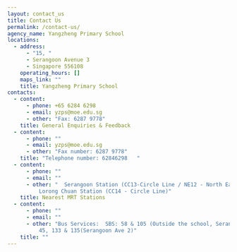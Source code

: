 ```yaml
---
layout: contact_us
title: Contact Us
permalink: /contact-us/
agency_name: Yangzheng Primary School
locations:
  - address:
      - "15, "
      - Serangoon Avenue 3
      - Singapore 556108
    operating_hours: []
    maps_link: ""
    title: Yangzheng Primary School
contacts:
  - content:
      - phone: +65 6284 6298
      - email: yzps@moe.edu.sg
      - other: "Fax: 6287 9778"
    title: General Enquiries & Feedback
  - content:
      - phone: ""
      - email: yzps@moe.edu.sg
      - other: "Fax number: 6287 9778"
    title: "Telephone number: 62846298   "
  - content:
      - phone: ""
      - email: ""
      - other: "  Serangoon Station (CC13-Circle Line / NE12 - North East Line) or
          Lorong Chuan Station (CC14 - Circle Line)"
    title: Nearest MRT Stations
  - content:
      - phone: ""
      - email: ""
      - other: "Bus Services:  SBS: 58 & 105 (Outside the school, Serangoon Ave 3)  SBS:
          45, 133 & 135(Serangoon Ave 2)"
    title: ""
---
```

